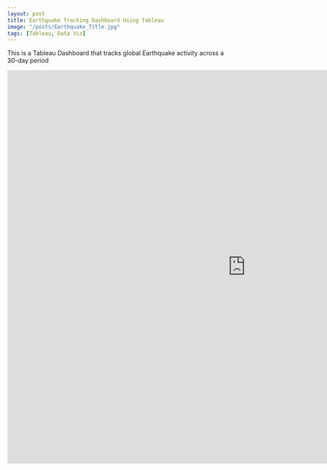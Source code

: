 ```yaml
---
layout: post
title: Earthquake Tracking Dashboard Using Tableau
image: "/posts/Earthquake_Title.jpg"
tags: [Tableau, Data Viz]
---
```

This is a Tableau Dashboard that tracks global Earthquake activity across a 30-day period
<iframe seamless frameborder="0" src="https://public.tableau.com/shared/R6WFHPWT6?:embed=yes&:display_count=yes&:showVizHome=no" width = '1090' height = '900'></iframe>
